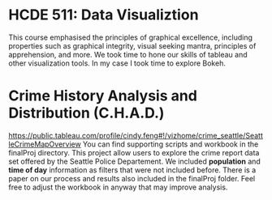 # HCDE 511: Data Visualiztion
This course emphasised the principles of graphical excellence, including properties such as graphical integrity, visual seeking mantra, principles of apprehension, and more. We took time to hone our skills of tableau and other visualization tools. In my case I took time to explore Bokeh.

# Crime History Analysis and Distribution (C.H.A.D.)
https://public.tableau.com/profile/cindy.feng#!/vizhome/crime_seattle/SeattleCrimeMapOverview
You can find supporting scripts and workbook in the finalProj directory. This project allow users to explore the crime report data set offered by the Seattle Police Departement. We included __population__ and __time of day__ information as filters that were not included before. There is a paper on our process and results also included in the finalProj folder. Feel free to adjust the workbook in anyway that may improve analysis.
